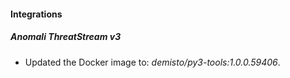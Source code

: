 #### Integrations
##### Anomali ThreatStream v3
- Updated the Docker image to: *demisto/py3-tools:1.0.0.59406*.
